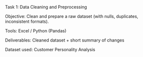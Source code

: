 Task 1: Data Cleaning and Preprocessing

Objective: Clean and prepare a raw dataset (with nulls, duplicates, inconsistent formats).

Tools: Excel / Python (Pandas)

Deliverables: Cleaned dataset + short summary of changes

Dataset used: Customer Personality Analysis



